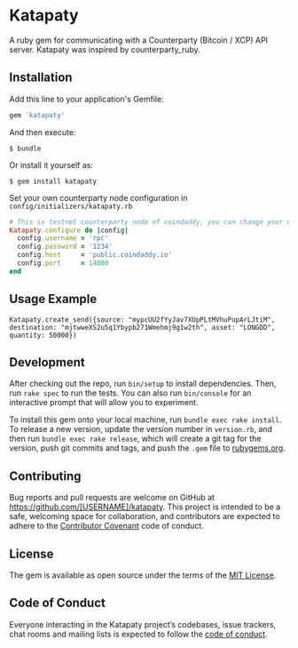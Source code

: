 # Katapaty

A ruby gem for communicating with a Counterparty (Bitcoin / XCP) API server. Katapaty was inspired by counterparty_ruby.

## Installation

Add this line to your application's Gemfile:

```ruby
gem 'katapaty'
```

And then execute:

    $ bundle

Or install it yourself as:

    $ gem install katapaty

Set your own counterparty node configuration in `config/initializers/katapaty.rb`

```ruby
# This is testnet counterparty node of coindaddy, you can change your own server config
Katapaty.configure do |config|
  config.username = 'rpc'
  config.password = '1234'
  config.host     = 'public.coindaddy.io'
  config.port     = 14000
end
```


## Usage Example

`Katapaty.create_send({source: "mypcUU2fYyJav7XUpPLtMVhuPupArLJtiM", destination: "mjtwweXS2u5q1Ybypb271Wmehmj9g1w2th", asset: "LONGDD", quantity: 50000})`

## Development

After checking out the repo, run `bin/setup` to install dependencies. Then, run `rake spec` to run the tests. You can also run `bin/console` for an interactive prompt that will allow you to experiment.

To install this gem onto your local machine, run `bundle exec rake install`. To release a new version, update the version number in `version.rb`, and then run `bundle exec rake release`, which will create a git tag for the version, push git commits and tags, and push the `.gem` file to [rubygems.org](https://rubygems.org).

## Contributing

Bug reports and pull requests are welcome on GitHub at https://github.com/[USERNAME]/katapaty. This project is intended to be a safe, welcoming space for collaboration, and contributors are expected to adhere to the [Contributor Covenant](http://contributor-covenant.org) code of conduct.

## License

The gem is available as open source under the terms of the [MIT License](https://opensource.org/licenses/MIT).

## Code of Conduct

Everyone interacting in the Katapaty project’s codebases, issue trackers, chat rooms and mailing lists is expected to follow the [code of conduct](https://github.com/[USERNAME]/katapaty/blob/master/CODE_OF_CONDUCT.md).
